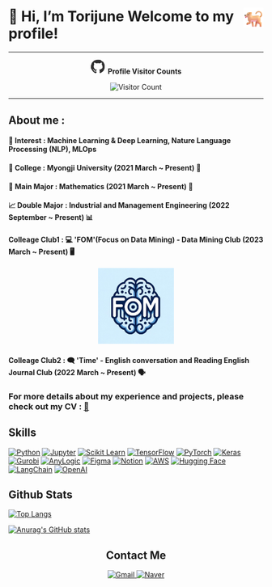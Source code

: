 # 👋 Hi, I’m Torijune <img src="image/Dog.png" alt="fom image" width="40" style="float: right;"> Welcome to my profile!

***
<p align="center">
  <img src="image/212257468-1e9a91f1-b626-4baa-b15d-5c385dfa7ed2.gif" alt="github image" width="30">
  <strong>Profile Visitor Counts</strong></p>
<p align="center">
  <img src="https://profile-counter.glitch.me/torijune/count.svg" alt="Visitor Count">
</p>

***

  
## About me :
#### 🧠 Interest : Machine Learning & Deep Learning, Nature Language Processing (NLP), MLOps
#### 🏫 College : **Myongji University (2021 March ~ Present)** 🏫

#### 📐 Main Major : **Mathematics (2021 March ~ Present)** 🔢
#### 📈 Double Major : **Industrial and Management Engineering (2022 September ~ Present)** 📊
#### Colleage Club1 : 💻 **'FOM'(Focus on Data Mining) - Data Mining Club (2023 March ~ Present)** 🖥️   

<p align="center">
  <img src="image/KakaoTalk_20240218_002926553.jpg" alt="fom image" width="150">
</p>

#### Colleage Club2 : 🗨️ **'Time' - English conversation and Reading English Journal Club (2022 March ~ Present)** 🗣️

### For more details about my experience and projects, please check out my CV : [📄]([https://www.overleaf.com/read/mykvzjvcdkgw#9c2062])

## Skills
[![Python](https://img.shields.io/badge/Python-3776AB?style=for-the-badge&logo=python&logoColor=white)](https://www.python.org/)
[![Jupyter](https://img.shields.io/badge/Jupyter-F37626?style=for-the-badge&logo=jupyter&logoColor=white)](https://jupyter.org/)
[![Scikit Learn](https://img.shields.io/badge/Scikit_Learn-F7931E?style=for-the-badge&logo=scikit-learn&logoColor=white)](https://scikit-learn.org/)
[![TensorFlow](https://img.shields.io/badge/TensorFlow-FF6F00?style=for-the-badge&logo=tensorflow&logoColor=white)](https://www.tensorflow.org/)
[![PyTorch](https://img.shields.io/badge/PyTorch-EE4C2C?style=for-the-badge&logo=pytorch&logoColor=white)](https://pytorch.org/)
[![Keras](https://img.shields.io/badge/Keras-D00000?style=for-the-badge&logo=keras&logoColor=white)](https://keras.io/)
[![Gurobi](https://img.shields.io/badge/Gurobi-56BDDC?style=for-the-badge&logo=gurobi&logoColor=white)](https://www.gurobi.com/)
[![AnyLogic](https://img.shields.io/badge/AnyLogic-00589D?style=for-the-badge&logo=anylogic&logoColor=white)](https://www.anylogic.com/)
[![Figma](https://img.shields.io/badge/Figma-F24E1E?style=for-the-badge&logo=figma&logoColor=white)](https://www.figma.com/)
[![Notion](https://img.shields.io/badge/Notion-000000?style=for-the-badge&logo=notion&logoColor=white)](https://www.notion.so/)
[![AWS](https://img.shields.io/badge/Amazon%20AWS-FF9900?style=for-the-badge&logo=amazonaws&logoColor=white)](https://aws.amazon.com/)
[![Hugging Face](https://img.shields.io/badge/Hugging%20Face-FFBB00?style=for-the-badge&logo=huggingface&logoColor=white)](https://huggingface.co/)
[![LangChain](https://img.shields.io/badge/LangChain-3A76F0?style=for-the-badge&logo=langchain&logoColor=white)](https://www.langchain.com/)
[![OpenAI](https://img.shields.io/badge/OpenAI-412991?style=for-the-badge&logo=openai&logoColor=white)](https://openai.com/)


## Github Stats
[![Top Langs](https://github-readme-stats.vercel.app/api/top-langs/?username=torijune)](https://github.com/anuraghazra/github-readme-stats)

[![Anurag's GitHub stats](https://github-readme-stats.vercel.app/api?username=torijune)](https://github.com/anuraghazra/github-readme-stats)


<div align="center">
  <h2>Contact Me</h2>
  <a href="mailto:dnjswnswkd03@gmail.com">
    <img src="https://img.shields.io/badge/Gmail-_-c14438?style=flat-square&logo=gmail&logoColor=white&labelColor=EA4335" alt="Gmail" height="30">
  </a>
  <a href="mailto:dnjswnswkd03@naver.com">
    <img src="https://img.shields.io/badge/Naver-_-03c75a?style=flat-square&logo=naver&logoColor=white&labelColor=2DB400" alt="Naver" height="30">
  </a>
</div>





